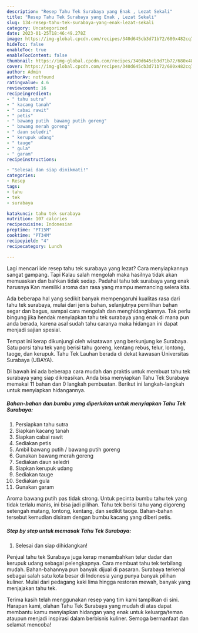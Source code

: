 ```yaml
---
description: "Resep Tahu Tek Surabaya yang Enak , Lezat Sekali"
title: "Resep Tahu Tek Surabaya yang Enak , Lezat Sekali"
slug: 134-resep-tahu-tek-surabaya-yang-enak-lezat-sekali
category: Uncategorized
date: 2023-01-25T18:46:49.278Z
image: https://img-global.cpcdn.com/recipes/340d645cb3d71b72/680x482cq70/tahu-tek-surabaya-foto-resep-utama.jpg
hideToc: false
enableToc: true
enableTocContent: false
thumbnail: https://img-global.cpcdn.com/recipes/340d645cb3d71b72/680x482cq70/tahu-tek-surabaya-foto-resep-utama.jpg
cover: https://img-global.cpcdn.com/recipes/340d645cb3d71b72/680x482cq70/tahu-tek-surabaya-foto-resep-utama.jpg
author: Admin
authorAv: notfound
ratingvalue: 4.6
reviewcount: 16
recipeingredient:
- " tahu sutra"
- " kacang tanah"
- " cabai rawit"
- " petis"
- " bawang putih  bawang putih goreng"
- " bawang merah goreng"
- " daun seledri"
- " kerupuk udang"
- " tauge"
- " gula"
- " garam"
recipeinstructions:

- "Selesai dan siap dinikmati!"
categories:
- Resep
tags:
- tahu
- tek
- surabaya

katakunci: tahu tek surabaya 
nutrition: 107 calories
recipecuisine: Indonesian
preptime: "PT15M"
cooktime: "PT34M"
recipeyield: "4"
recipecategory: Lunch

---
```



Lagi mencari ide resep tahu tek surabaya yang lezat? Cara menyiapkannya sangat gampang. Tapi Kalau salah mengolah maka hasilnya tidak akan memuaskan dan bahkan tidak sedap. Padahal tahu tek surabaya yang enak harusnya Kan memiliki aroma dan rasa yang mampu memancing selera kita.


Ada beberapa hal yang sedikit banyak mempengaruhi kualitas rasa dari tahu tek surabaya, mulai dari jenis bahan, selanjutnya pemilihan bahan segar dan bagus, sampai cara mengolah dan menghidangkannya. Tak perlu bingung jika hendak menyiapkan tahu tek surabaya yang enak di mana pun anda berada, karena asal sudah tahu caranya maka hidangan ini dapat menjadi sajian spesial.

Tempat ini kerap dikunjungi oleh wisatawan yang berkunjung ke Surabaya. Satu porsi tahu tek yang berisi tahu goreng, kentang rebus, telur, lontong, taoge, dan kerupuk. Tahu Tek Lauhan berada di dekat kawasan Universitas Surabaya (UBAYA).


Di bawah ini ada beberapa cara mudah dan praktis untuk membuat tahu tek surabaya yang siap dikreasikan. Anda bisa menyiapkan Tahu Tek Surabaya memakai 11 bahan dan 0 langkah pembuatan. Berikut ini langkah-langkah untuk menyiapkan hidangannya.

<!--inarticleads1-->

##### Bahan-bahan dan bumbu yang diperlukan untuk menyiapkan Tahu Tek Surabaya:

1. Persiapkan  tahu sutra
1. Siapkan  kacang tanah
1. Siapkan  cabai rawit
1. Sediakan  petis
1. Ambil  bawang putih / bawang putih goreng
1. Gunakan  bawang merah goreng
1. Sediakan  daun seledri
1. Siapkan  kerupuk udang
1. Sediakan  tauge
1. Sediakan  gula
1. Gunakan  garam


Aroma bawang putih pas tidak strong. Untuk pecinta bumbu tahu tek yang tidak terlalu manis, ini bisa jadi pilihan. Tahu tek berisi tahu yang digoreng setengah matang, lontong, kentang, dan sedikit taoge. Bahan-bahan tersebut kemudian disiram dengan bumbu kacang yang diberi petis. 

<!--inarticleads2-->

##### Step by step untuk memasak Tahu Tek Surabaya:


1. Selesai dan siap dihidangkan!

Penjual tahu tek Surabaya juga kerap menambahkan telur dadar dan kerupuk udang sebagai pelengkapnya. Cara membuat tahu tek terbilang mudah. Bahan-bahannya pun banyak dijual di pasaran. Surabaya terkenal sebagai salah satu kota besar di Indonesia yang punya banyak pilihan kuliner. Mulai dari pedagang kaki lima hingga restoran mewah, banyak yang menjajakan tahu tek. 

Terima kasih telah menggunakan resep yang tim kami tampilkan di sini. Harapan kami, olahan Tahu Tek Surabaya yang mudah di atas dapat membantu kamu menyiapkan hidangan yang enak untuk keluarga/teman ataupun menjadi inspirasi dalam berbisnis kuliner. Semoga bermanfaat dan selamat mencoba!
